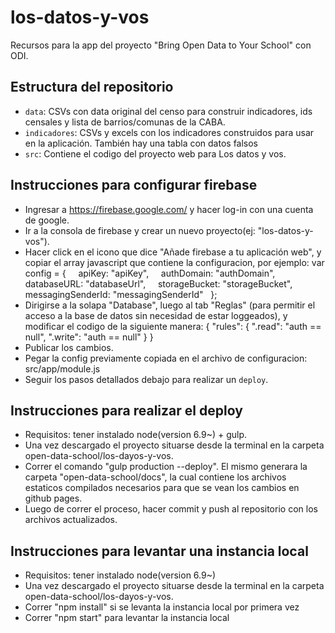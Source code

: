 # los-datos-y-vos
Recursos para la app del proyecto "Bring Open Data to Your School" con ODI.

## Estructura del repositorio

* `data`: CSVs con data original del censo para construir indicadores, ids censales y lista de barrios/comunas de la CABA.
* `indicadores`: CSVs y excels con los indicadores construidos para usar en la aplicación. También hay una tabla con datos falsos 
* `src`: Contiene el codigo del proyecto web para Los datos y vos.

## Instrucciones para configurar firebase

* Ingresar a https://firebase.google.com/ y hacer log-in con una cuenta de google.
* Ir a la consola de firebase y crear un nuevo proyecto(ej: "los-datos-y-vos").
* Hacer click en el icono que dice "Añade firebase a tu aplicación web", y copiar el array javascript que contiene la configuracion, por ejemplo:
  var config = {
    apiKey: "apiKey",
    authDomain: "authDomain",
    databaseURL: "databaseUrl",
    storageBucket: "storageBucket",
    messagingSenderId: "messagingSenderId"
  };
* Dirigirse a la solapa "Database", luego al tab "Reglas" (para permitir el acceso a la base de datos sin necesidad de estar loggeados), y modificar el codigo de la siguiente manera:
  {
    "rules": {
      ".read": "auth == null",
      ".write": "auth == null"
    }
  }
* Publicar los cambios.
* Pegar la config previamente copiada en el archivo de configuracion: src/app/module.js
* Seguir los pasos detallados debajo para realizar un `deploy`.

## Instrucciones para realizar el deploy

* Requisitos: tener instalado node(version 6.9~) + gulp.
* Una vez descargado el proyecto situarse desde la terminal en la carpeta open-data-school/los-dayos-y-vos.
* Correr el comando "gulp production --deploy". El mismo generara la carpeta "open-data-school/docs", la cual contiene los archivos estaticos compilados necesarios para que se vean los cambios en github pages.
* Luego de correr el proceso, hacer commit y push al repositorio con los archivos actualizados.

## Instrucciones para levantar una instancia local

* Requisitos: tener instalado node(version 6.9~)
* Una vez descargado el proyecto situarse desde la terminal en la carpeta open-data-school/los-dayos-y-vos.
* Correr "npm install" si se levanta la instancia local por primera vez
* Correr "npm start" para levantar la instancia local
